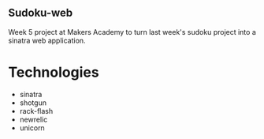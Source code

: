Sudoku-web
---
Week 5 project at Makers Academy to turn last week's sudoku project into a sinatra web application.

# Technologies
- sinatra
- shotgun
- rack-flash
- newrelic
- unicorn